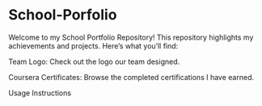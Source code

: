 # School-Porfolio
Welcome to my School Portfolio Repository! This repository highlights my achievements and projects. Here’s what you’ll find:

Team Logo: Check out the logo our team designed.

Coursera Certificates: Browse the completed certifications I have earned.

Usage Instructions
